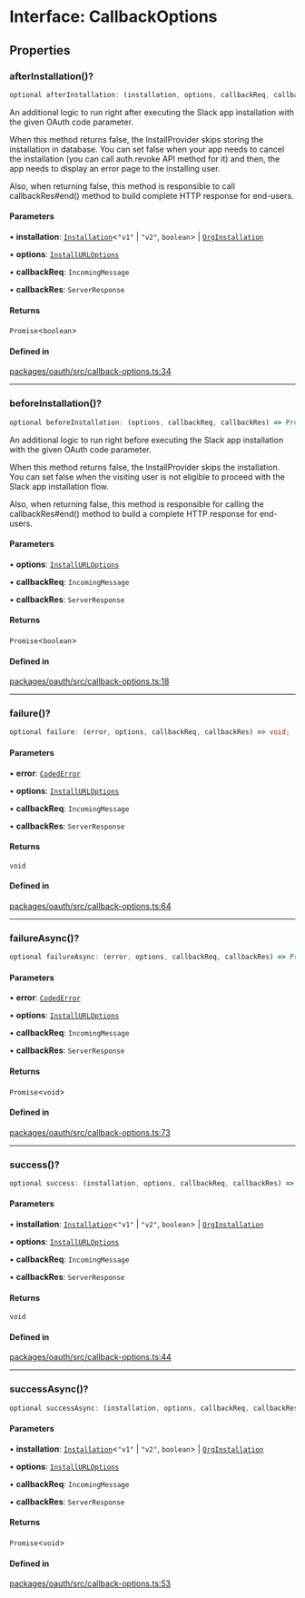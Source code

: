 # Interface: CallbackOptions

## Properties

### afterInstallation()?

```ts
optional afterInstallation: (installation, options, callbackReq, callbackRes) => Promise<boolean>;
```

An additional logic to run right after executing the Slack app installation with the given OAuth code parameter.

When this method returns false, the InstallProvider skips storing the installation in database.
You can set false when your app needs to cancel the installation (you can call auth.revoke API method for it)
and then, the app needs to display an error page to the installing user.

Also, when returning false, this method is responsible to call callbackRes#end() method
to build complete HTTP response for end-users.

#### Parameters

• **installation**: [`Installation`](Installation.md)\<`"v1"` \| `"v2"`, `boolean`\> \| [`OrgInstallation`](../type-aliases/OrgInstallation.md)

• **options**: [`InstallURLOptions`](InstallURLOptions.md)

• **callbackReq**: `IncomingMessage`

• **callbackRes**: `ServerResponse`

#### Returns

`Promise`\<`boolean`\>

#### Defined in

[packages/oauth/src/callback-options.ts:34](https://github.com/slackapi/node-slack-sdk/blob/c15385ef93ccdde9702f52f7d1f445999203d794/packages/oauth/src/callback-options.ts#L34)

***

### beforeInstallation()?

```ts
optional beforeInstallation: (options, callbackReq, callbackRes) => Promise<boolean>;
```

An additional logic to run right before executing the Slack app installation with the given OAuth code parameter.

When this method returns false, the InstallProvider skips the installation.
You can set false when the visiting user is not eligible to proceed with the Slack app installation flow.

Also, when returning false, this method is responsible for calling the callbackRes#end() method
to build a complete HTTP response for end-users.

#### Parameters

• **options**: [`InstallURLOptions`](InstallURLOptions.md)

• **callbackReq**: `IncomingMessage`

• **callbackRes**: `ServerResponse`

#### Returns

`Promise`\<`boolean`\>

#### Defined in

[packages/oauth/src/callback-options.ts:18](https://github.com/slackapi/node-slack-sdk/blob/c15385ef93ccdde9702f52f7d1f445999203d794/packages/oauth/src/callback-options.ts#L18)

***

### failure()?

```ts
optional failure: (error, options, callbackReq, callbackRes) => void;
```

#### Parameters

• **error**: [`CodedError`](CodedError.md)

• **options**: [`InstallURLOptions`](InstallURLOptions.md)

• **callbackReq**: `IncomingMessage`

• **callbackRes**: `ServerResponse`

#### Returns

`void`

#### Defined in

[packages/oauth/src/callback-options.ts:64](https://github.com/slackapi/node-slack-sdk/blob/c15385ef93ccdde9702f52f7d1f445999203d794/packages/oauth/src/callback-options.ts#L64)

***

### failureAsync()?

```ts
optional failureAsync: (error, options, callbackReq, callbackRes) => Promise<void>;
```

#### Parameters

• **error**: [`CodedError`](CodedError.md)

• **options**: [`InstallURLOptions`](InstallURLOptions.md)

• **callbackReq**: `IncomingMessage`

• **callbackRes**: `ServerResponse`

#### Returns

`Promise`\<`void`\>

#### Defined in

[packages/oauth/src/callback-options.ts:73](https://github.com/slackapi/node-slack-sdk/blob/c15385ef93ccdde9702f52f7d1f445999203d794/packages/oauth/src/callback-options.ts#L73)

***

### success()?

```ts
optional success: (installation, options, callbackReq, callbackRes) => void;
```

#### Parameters

• **installation**: [`Installation`](Installation.md)\<`"v1"` \| `"v2"`, `boolean`\> \| [`OrgInstallation`](../type-aliases/OrgInstallation.md)

• **options**: [`InstallURLOptions`](InstallURLOptions.md)

• **callbackReq**: `IncomingMessage`

• **callbackRes**: `ServerResponse`

#### Returns

`void`

#### Defined in

[packages/oauth/src/callback-options.ts:44](https://github.com/slackapi/node-slack-sdk/blob/c15385ef93ccdde9702f52f7d1f445999203d794/packages/oauth/src/callback-options.ts#L44)

***

### successAsync()?

```ts
optional successAsync: (installation, options, callbackReq, callbackRes) => Promise<void>;
```

#### Parameters

• **installation**: [`Installation`](Installation.md)\<`"v1"` \| `"v2"`, `boolean`\> \| [`OrgInstallation`](../type-aliases/OrgInstallation.md)

• **options**: [`InstallURLOptions`](InstallURLOptions.md)

• **callbackReq**: `IncomingMessage`

• **callbackRes**: `ServerResponse`

#### Returns

`Promise`\<`void`\>

#### Defined in

[packages/oauth/src/callback-options.ts:53](https://github.com/slackapi/node-slack-sdk/blob/c15385ef93ccdde9702f52f7d1f445999203d794/packages/oauth/src/callback-options.ts#L53)
